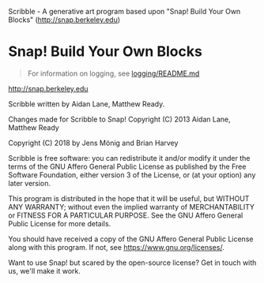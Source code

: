 Scribble - A generative art program based upon "Snap! Build Your Own Blocks" (http://snap.berkeley.edu)

# Snap! Build Your Own Blocks

> For information on logging, see [logging/README.md](logging/README.md)

http://snap.berkeley.edu

Scribble written by Aidan Lane, Matthew Ready.

Changes made for Scribble to Snap! Copyright (C) 2013 Aidan Lane, Matthew Ready

Copyright (C) 2018 by Jens Mönig and Brian Harvey

Scribble is free software: you can redistribute it and/or modify
it under the terms of the GNU Affero General Public License as
published by the Free Software Foundation, either version 3 of
the License, or (at your option) any later version.

This program is distributed in the hope that it will be useful,
but WITHOUT ANY WARRANTY; without even the implied warranty of
MERCHANTABILITY or FITNESS FOR A PARTICULAR PURPOSE.  See the
GNU Affero General Public License for more details.

You should have received a copy of the GNU Affero General Public License
along with this program. If not, see <https://www.gnu.org/licenses/>.

Want to use Snap! but scared by the open-source license? Get in touch with us,
we'll make it work.
